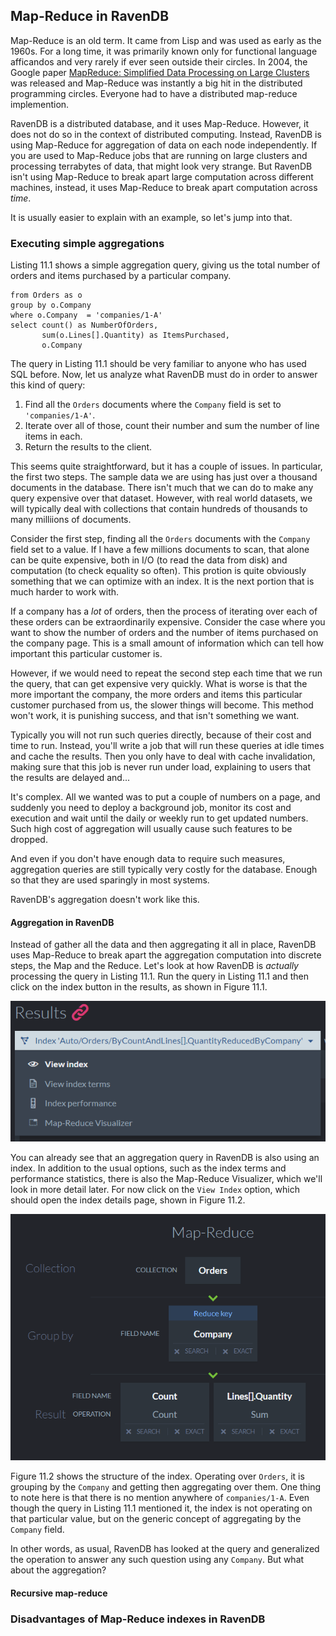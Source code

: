 
## Map-Reduce in RavenDB

Map-Reduce is an old term. It came from Lisp and was used as early as the 1960s. For a long time, it was primarily known only for
functional language afficandos and very rarely if ever seen outside their circles. In 2004, the Google paper
[MapReduce: Simplified Data Processing on Large Clusters](https://research.google.com/archive/mapreduce-osdi04.pdf) was released 
and Map-Reduce was instantly a big hit in the distributed programming circles. Everyone had to have a distributed map-reduce
implemention.

RavenDB is a distributed database, and it uses Map-Reduce. However, it does not do so in the context of distributed computing. 
Instead, RavenDB is using Map-Reduce for aggregation of data on each node independently. If you are used to Map-Reduce jobs that
are running on large clusters and processing terrabytes of data, that might look very strange. 
But RavenDB isn't using Map-Reduce to break apart large computation across different machines, instead, it uses Map-Reduce to 
break apart computation across _time_.

It is usually easier to explain with an example, so let's jump into that.

### Executing simple aggregations

Listing 11.1 shows a simple aggregation query, giving us the total number of orders and items purchased by a particular company.

```{caption="A simple aggregation query in RavenDB" .sql}
from Orders as o
group by o.Company
where o.Company  = 'companies/1-A'
select count() as NumberOfOrders, 
	   sum(o.Lines[].Quantity) as ItemsPurchased, 
	   o.Company
```

The query in Listing 11.1 should be very familiar to anyone who has used SQL before. Now, let us analyze what RavenDB must do in
order to answer this kind of query:

1. Find all the `Orders` documents where the `Company` field is set to `'companies/1-A'`.
2. Iterate over all of those, count their number and sum the number of line items in each.
3. Return the results to the client.

This seems quite straightforward, but it has a couple of issues. In particular, the first two steps. The sample data we are using
has just over a thousand documents in the database. There isn't much that we can do to make any query expensive over that dataset.
However, with real world datasets, we will typically deal with collections that contain hundreds of thousands to many milliions 
of documents. 

Consider the first step, finding all the `Orders` documents with the `Company` field set to a value. If I have a few millions 
documents to scan, that alone can be quite expensive, both in I/O (to read the data from disk) and computation (to check equality
so often). This protion is quite obviously something that we can optimize with an index. It is the next portion that is much 
harder to work with.

If a company has a _lot_ of orders, then the process of iterating over each of these orders can be extraordinarily expensive. 
Consider the case where you want to show the number of orders and the number of items purchased on the company page. This is a 
small amount of information which can tell how important this particular customer is. 

However, if we would need to repeat the second step each time that we run the query, that can get expensive very quickly. What is 
worse is that the more important the company, the more orders and items this particular customer purchased from us, the slower 
things will become. This method won't work, it is punishing success, and that isn't something we want.

Typically you will not run such queries directly, because of their cost and time to run.
Instead, you'll write a job that will run these queries at idle times and cache the results. Then you only have to deal with cache invalidation, making sure that this job is never run under load, explaining to users that the results are delayed and...

It's complex. All we wanted was to put a couple of numbers on a page, and suddenly you need to deploy a background job, monitor
its cost and execution and wait until the daily or weekly run to get updated numbers. Such high cost of aggregation will usually
cause such features to be dropped.

And even if you don't have enough data to require such measures, aggregation queries are still typically very costly for the 
database. Enough so that they are used sparingly in most systems.

RavenDB's aggregation doesn't work like this. 

#### Aggregation in RavenDB

Instead of gather all the data and then aggregating it all in place, RavenDB uses Map-Reduce to break apart the aggregation 
computation into discrete steps, the Map and the Reduce. Let's look at how RavenDB is _actually_ processing the query in 
Listing 11.1. Run the query in Listing 11.1 and then click on the index button in the results, as shown in Figure 11.1. 

![Getting to the index details on the query page](./Ch11/img01.png)

You can already see that an aggregation query in RavenDB is also using an index. In addition to the usual options, such as the 
index terms and performance statistics, there is also the Map-Reduce Visualizer, which we'll look in more detail later. For now
click on the `View Index` option, which should open the index details page, shown in Figure 11.2.

![A Map-Reduce index aggregation `Orders` by `Company`](./Ch11/img02.png)

Figure 11.2 shows the structure of the index. Operating over `Orders`, it is grouping by the `Company` and getting then 
aggregating over them. One thing to note here is that there is no mention anywhere of `companies/1-A`. Even though the query in
Listing 11.1 mentioned it, the index is not operating on that particular value, but on the generic concept of aggregating by
the `Company` field.

In other words, as usual, RavenDB has looked at the query and generalized the operation to answer any such question using any 
`Company`. But what about the aggregation?




#### Recursive map-reduce

### Disadvantages of Map-Reduce indexes in RavenDB